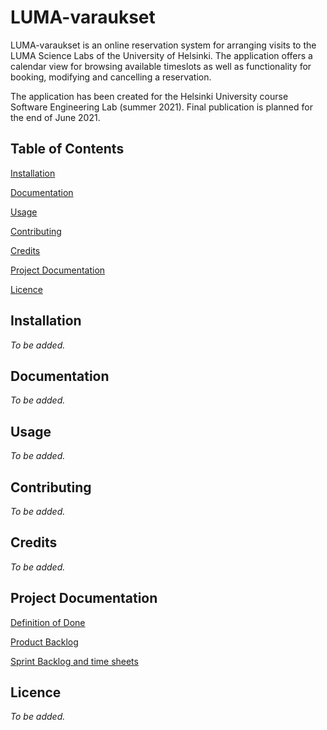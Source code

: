 # LUMA-varaukset

LUMA-varaukset is an online reservation system for arranging visits to the LUMA Science Labs of the University of Helsinki. The application offers a calendar view for browsing available timeslots as well as functionality for booking, modifying and cancelling a reservation.

The application has been created for the Helsinki University course Software Engineering Lab (summer 2021). Final publication is planned for the end of June 2021.

## Table of Contents

[Installation](#installation)

[Documentation](#documentation)

[Usage](#usage)

[Contributing](#contributing)

[Credits](#credits)

[Project Documentation](#project-documentation)

[Licence](#licence)


## Installation

*To be added.*

## Documentation

*To be added.*

## Usage

*To be added.*

## Contributing

*To be added.*

## Credits

*To be added.*

## Project Documentation

[Definition of Done](https://github.com/lumawelhot/Luma-varaukset/blob/main/docs/definition_of_done.md)

[Product Backlog](https://docs.google.com/spreadsheets/d/1jKcC4YyXZ3QNNSCfvvapEfwdzT-gH4OzLNnMJK1LMGA/edit#gid=0)

[Sprint Backlog and time sheets](https://docs.google.com/spreadsheets/d/1QTQyVfhW5SEzO3SSph0t2J4dzxE0-PgdmP1BX4H8VZk/edit#gid=634615120)

## Licence

*To be added.*
